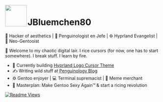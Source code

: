<img src="https://avatars.githubusercontent.com/u/181585218?v=4" width="70" align="left" />

# JBluemchen80
🎩 Hacker of aesthetics | 🐧 Penguinologist en Jefe | ⚙️ Hyprland Evangelist | 🧬 Neo-Gentooist

🧠 Welcome to my chaotic digital lair. I rice cursors (for now, one has to start somewhere). I break stuff. I learn by fire.

- 🧪 Currently building [Hyprland Logo Cursor Theme](https://github.com/JBluemchen80/hyprland_theme)
- ✍️ Writing wild stuff at [Penguinology Blog](https://penguinology1.wordpress.com/)
- ⚙️ Gentoo enjoyer | 💻 Terminal supremacist | 🧸 Meme merchant
- 🧠 Masterplan: Make Gentoo Sexy Again™ & start a ricing revolution

[![Readme Views](https://komarev.com/ghpvc/?username=JBluemchen80&color=blueviolet)](https://github.com/yourusername)


<!--
**JBluemchen80/JBluemchen80** is a ✨ _special_ ✨ repository because its `README.md` (this file) appears on your GitHub profile.

Here are some ideas to get you started:

- 🔭 I’m currently working on ...
- 🌱 I’m currently learning ...
- 👯 I’m looking to collaborate on ...
- 🤔 I’m looking for help with ...
- 💬 Ask me about ...
- 📫 How to reach me: ...
- 😄 Pronouns: ...
- ⚡ Fun fact: ...
-->
